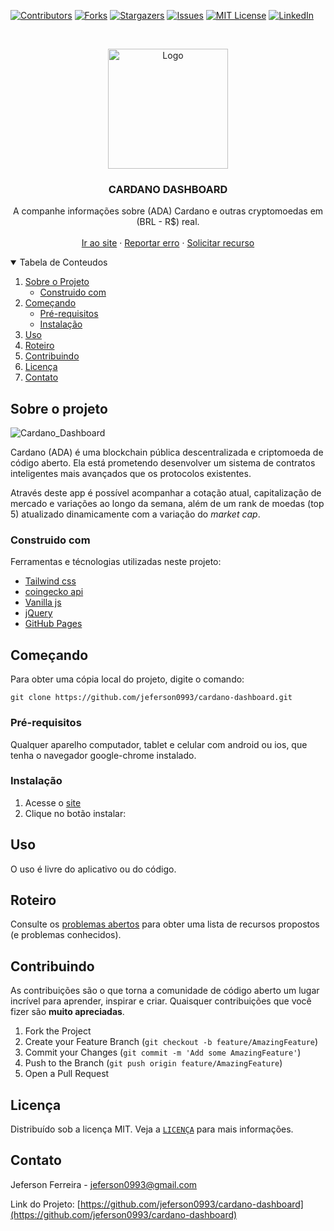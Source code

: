 [![Contributors][contributors-shield]][contributors-url]
[![Forks][forks-shield]][forks-url]
[![Stargazers][stars-shield]][stars-url]
[![Issues][issues-shield]][issues-url]
[![MIT License][license-shield]][license-url]
[![LinkedIn][linkedin-shield]][linkedin-url]


<!-- PROJECT LOGO -->
<br />
<p align="center">
  <a href="https://github.com/jeferson0993/cardano-dashboard">
    <img src="https://user-images.githubusercontent.com/29678099/108859611-2a656b80-75cc-11eb-965e-2d621212d39c.png" alt="Logo" width="192" height="192">
  </a>
  
  <h3 align="center">CARDANO DASHBOARD</h3>

  <p align="center">
    A companhe informações sobre (ADA) Cardano e outras cryptomoedas em (BRL - R$) real.
    <br />
    <br />
    <a href="https://jeferson0993.github.io/cardano-dashboard/">Ir ao site</a>
    ·
    <a href="https://github.com/jeferson0993/cardano-dashboard/issues">Reportar erro</a>
    ·
    <a href="https://github.com/jeferson0993/cardano-dashboard/issues">Solicitar recurso</a>
  </p>
</p>


<!-- TABLE OF CONTENTS -->
<details open="open">
  <summary>Tabela de Conteudos</summary>
  <ol>
    <li>
      <a href="#sobre-o-projeto">Sobre o Projeto</a>
      <ul>
        <li><a href="#construido-com">Construido com</a></li>
      </ul>
    </li>
    <li>
      <a href="#começando">Começando</a>
      <ul>
        <li><a href="#pré-requisitos">Pré-requisitos</a></li>
        <li><a href="#instalação">Instalação</a></li>
      </ul>
    </li>
    <li><a href="#uso">Uso</a></li>
    <li><a href="#roteiro">Roteiro</a></li>
    <li><a href="#contribuindo">Contribuindo</a></li>
    <li><a href="#licença">Licença</a></li>
    <li><a href="#contato">Contato</a></li>
    <!--li><a href="#reconhecimentos">Reconhecimentos</a></li-->
  </ol>
</details>


<!-- Sobre o projeto -->
## Sobre o projeto

![Cardano_Dashboard](https://user-images.githubusercontent.com/29678099/108858359-d443f880-75ca-11eb-9b0d-09c823f58878.png)<!-- PROJECT SHIELDS -->

Cardano (ADA) é uma blockchain pública descentralizada e criptomoeda de código aberto. Ela está prometendo desenvolver um sistema de contratos inteligentes mais avançados que os protocolos existentes.

Através deste app é possível acompanhar a cotação atual, capitalização de mercado e variações ao longo da semana, além de um rank de moedas (top 5) atualizado dinamicamente com a variação do <i>market cap</i>.


<!-- Construido com -->
### Construido com

Ferramentas e técnologias utilizadas neste projeto:
* [Tailwind css](https://tailwindcss.com/)
* [coingecko api](https://www.coingecko.com/en/api)
* [Vanilla js](https://developer.mozilla.org/pt-BR/docs/Web/JavaScript)
* [jQuery](https://jquery.com/)
* [GitHub Pages](https://pages.github.com)


<!-- Começando -->
## Começando

Para obter uma cópia local do projeto, digite o comando:
  ```
  git clone https://github.com/jeferson0993/cardano-dashboard.git
  ```


<!-- Pré-requisitos -->
### Pré-requisitos

Qualquer aparelho computador, tablet e celular com android ou ios, que tenha o navegador google-chrome instalado.


<!-- Instalação -->
### Instalação

1. Acesse o [site](https://jeferson0993.github.io/cardano-dashboard/)
2. Clique no botão instalar:

<!-- Uso -->
## Uso

O uso é livre do aplicativo ou do código.


<!-- Roteiro -->
## Roteiro

Consulte os [problemas abertos](https://github.com/jeferson0993/cardano-dashboard/issues) para obter uma lista de recursos propostos (e problemas conhecidos).


<!-- Contribuindo -->
## Contribuindo

As contribuições são o que torna a comunidade de código aberto um lugar incrível para aprender, inspirar e criar. Quaisquer contribuições que você fizer são **muito apreciadas**.

1. Fork the Project
2. Create your Feature Branch (`git checkout -b feature/AmazingFeature`)
3. Commit your Changes (`git commit -m 'Add some AmazingFeature'`)
4. Push to the Branch (`git push origin feature/AmazingFeature`)
5. Open a Pull Request


<!-- Licença -->
## Licença

Distribuído sob a licença MIT. Veja a [`LICENÇA`](https://github.com/jeferson0993/cardano-dashboard/blob/main/LICENSE) para mais informações.


<!-- Contato -->
## Contato

Jeferson Ferreira - jeferson0993@gmail.com

Link do Projeto: [https://github.com/jeferson0993/cardano-dashboard](https://github.com/jeferson0993/cardano-dashboard)



<!-- MARKDOWN LINKS & IMAGES -->
<!-- https://www.markdownguide.org/basic-syntax/#reference-style-links -->
[contributors-shield]: https://img.shields.io/github/contributors/jeferson0993/cardano-dashboard.svg?style=for-the-badge
[contributors-url]: https://github.com/jeferson0993/cardano-dashboard/graphs/contributors
[forks-shield]: https://img.shields.io/github/forks/jeferson0993/cardano-dashboard.svg?style=for-the-badge
[forks-url]: https://github.com/jeferson0993/cardano-dashboard/network/members
[stars-shield]: https://img.shields.io/github/stars/jeferson0993/cardano-dashboard.svg?style=for-the-badge
[stars-url]: https://github.com/jeferson0993/cardano-dashboard/stargazers
[issues-shield]: https://img.shields.io/github/issues/jeferson0993/cardano-dashboard.svg?style=for-the-badge
[issues-url]: https://github.com/jeferson0993/cardano-dashboard/issues
[license-shield]: https://img.shields.io/github/license/jeferson0993/cardano-dashboard.svg?style=for-the-badge
[license-url]: https://github.com/jeferson0993/cardano-dashboard/blob/main/LICENSE
[linkedin-shield]: https://img.shields.io/badge/-LinkedIn-black.svg?style=for-the-badge&logo=linkedin&colorB=555
[linkedin-url]: https://www.linkedin.com/in/jeferson-ferreira-4a036b143/
[product-screenshot]: https://user-images.githubusercontent.com/29678099/108445253-d446a000-723a-11eb-902b-cbde2357adb3.png
[converter-screenshot]: https://user-images.githubusercontent.com/29678099/108445403-196ad200-723b-11eb-9ce9-77b1c2cd0672.png
